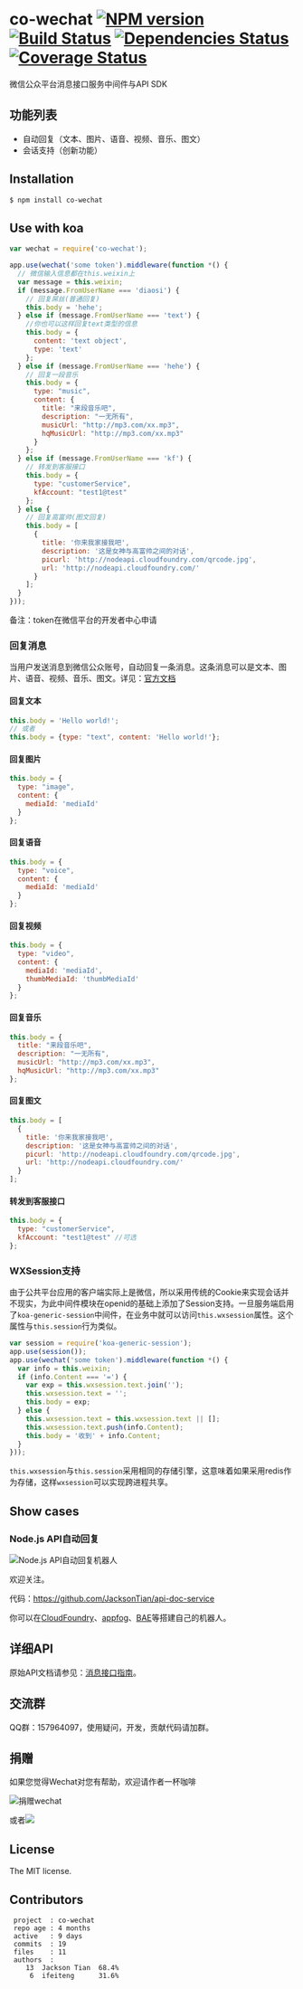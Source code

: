co-wechat [![NPM version](https://badge.fury.io/js/co-wechat.png)](http://badge.fury.io/js/co-wechat) [![Build Status](https://travis-ci.org/node-webot/co-wechat.png?branch=master)](https://travis-ci.org/node-webot/co-wechat) [![Dependencies Status](https://david-dm.org/node-webot/co-wechat.png)](https://david-dm.org/node-webot/co-wechat) [![Coverage Status](https://coveralls.io/repos/node-webot/co-wechat/badge.png)](https://coveralls.io/r/node-webot/co-wechat)
======

微信公众平台消息接口服务中间件与API SDK

## 功能列表
- 自动回复（文本、图片、语音、视频、音乐、图文）
- 会话支持（创新功能）

## Installation

```sh
$ npm install co-wechat
```

## Use with koa

```js
var wechat = require('co-wechat');

app.use(wechat('some token').middleware(function *() {
  // 微信输入信息都在this.weixin上
  var message = this.weixin;
  if (message.FromUserName === 'diaosi') {
    // 回复屌丝(普通回复)
    this.body = 'hehe';
  } else if (message.FromUserName === 'text') {
    //你也可以这样回复text类型的信息
    this.body = {
      content: 'text object',
      type: 'text'
    };
  } else if (message.FromUserName === 'hehe') {
    // 回复一段音乐
    this.body = {
      type: "music",
      content: {
        title: "来段音乐吧",
        description: "一无所有",
        musicUrl: "http://mp3.com/xx.mp3",
        hqMusicUrl: "http://mp3.com/xx.mp3"
      }
    };
  } else if (message.FromUserName === 'kf') {
    // 转发到客服接口
    this.body = {
      type: "customerService",
      kfAccount: "test1@test"
    };
  } else {
    // 回复高富帅(图文回复)
    this.body = [
      {
        title: '你来我家接我吧',
        description: '这是女神与高富帅之间的对话',
        picurl: 'http://nodeapi.cloudfoundry.com/qrcode.jpg',
        url: 'http://nodeapi.cloudfoundry.com/'
      }
    ];
  }
}));
```
备注：token在微信平台的开发者中心申请

### 回复消息
当用户发送消息到微信公众账号，自动回复一条消息。这条消息可以是文本、图片、语音、视频、音乐、图文。详见：[官方文档](http://mp.weixin.qq.com/wiki/index.php?title=发送被动响应消息)

#### 回复文本
```js
this.body = 'Hello world!';
// 或者
this.body = {type: "text", content: 'Hello world!'};
```
#### 回复图片
```js
this.body = {
  type: "image",
  content: {
    mediaId: 'mediaId'
  }
};
```
#### 回复语音
```js
this.body = {
  type: "voice",
  content: {
    mediaId: 'mediaId'
  }
};
```
#### 回复视频
```js
this.body = {
  type: "video",
  content: {
    mediaId: 'mediaId',
    thumbMediaId: 'thumbMediaId'
  }
};
```
#### 回复音乐
```js
this.body = {
  title: "来段音乐吧",
  description: "一无所有",
  musicUrl: "http://mp3.com/xx.mp3",
  hqMusicUrl: "http://mp3.com/xx.mp3"
};
```
#### 回复图文
```js
this.body = [
  {
    title: '你来我家接我吧',
    description: '这是女神与高富帅之间的对话',
    picurl: 'http://nodeapi.cloudfoundry.com/qrcode.jpg',
    url: 'http://nodeapi.cloudfoundry.com/'
  }
];
```
#### 转发到客服接口
```js
this.body = {
  type: "customerService",
  kfAccount: "test1@test" //可选
};
```

### WXSession支持
由于公共平台应用的客户端实际上是微信，所以采用传统的Cookie来实现会话并不现实，为此中间件模块在openid的基础上添加了Session支持。一旦服务端启用了`koa-generic-session`中间件，在业务中就可以访问`this.wxsession`属性。这个属性与`this.session`行为类似。

```js
var session = require('koa-generic-session');
app.use(session());
app.use(wechat('some token').middleware(function *() {
  var info = this.weixin;
  if (info.Content === '=') {
    var exp = this.wxsession.text.join('');
    this.wxsession.text = '';
    this.body = exp;
  } else {
    this.wxsession.text = this.wxsession.text || [];
    this.wxsession.text.push(info.Content);
    this.body = '收到' + info.Content;
  }
}));
```

`this.wxsession`与`this.session`采用相同的存储引擎，这意味着如果采用redis作为存储，这样`wxsession`可以实现跨进程共享。

## Show cases
### Node.js API自动回复

![Node.js API自动回复机器人](http://nodeapi.diveintonode.org/assets/qrcode.jpg)

欢迎关注。

代码：<https://github.com/JacksonTian/api-doc-service>

你可以在[CloudFoundry](http://www.cloudfoundry.com/)、[appfog](https://www.appfog.com/)、[BAE](http://developer.baidu.com/wiki/index.php?title=docs/cplat/rt/node.js)等搭建自己的机器人。

## 详细API
原始API文档请参见：[消息接口指南](http://mp.weixin.qq.com/wiki/index.php?title=消息接口指南)。

## 交流群
QQ群：157964097，使用疑问，开发，贡献代码请加群。

## 捐赠
如果您觉得Wechat对您有帮助，欢迎请作者一杯咖啡

![捐赠wechat](https://cloud.githubusercontent.com/assets/327019/2941591/2b9e5e58-d9a7-11e3-9e80-c25aba0a48a1.png)

或者[![](http://img.shields.io/gratipay/JacksonTian.svg)](https://www.gittip.com/JacksonTian/)

## License
The MIT license.

## Contributors

```
 project  : co-wechat
 repo age : 4 months
 active   : 9 days
 commits  : 19
 files    : 11
 authors  :
    13  Jackson Tian  68.4%
     6  ifeiteng      31.6%
```
